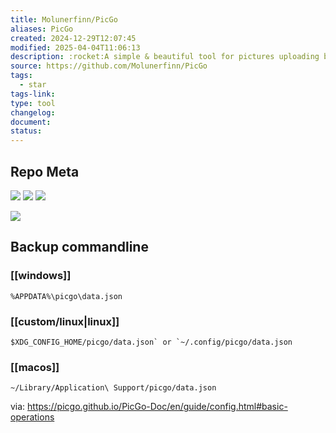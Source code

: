 ```yaml
---
title: Molunerfinn/PicGo
aliases: PicGo
created: 2024-12-29T12:07:45
modified: 2025-04-04T11:06:13
description: :rocket:A simple & beautiful tool for pictures uploading built by vue-cli-electron-builder
source: https://github.com/Molunerfinn/PicGo
tags:
  - star
tags-link: 
type: tool
changelog: 
document: 
status:
---
```


## Repo Meta

![](https://img.shields.io/github/stars/Molunerfinn/PicGo?style=for-the-badge&label=stars) ![](https://img.shields.io/github/repo-size/Molunerfinn/PicGo?style=for-the-badge&label=size) ![](https://img.shields.io/github/created-at/Molunerfinn/PicGo?style=for-the-badge&label=since)

[![](https://github-readme-stats.vercel.app/api/pin/?username=Molunerfinn&repo=PicGo&bg_color=00000000)](https://github.com/Molunerfinn/PicGo)

## Backup commandline

### [[windows]]

```
%APPDATA%\picgo\data.json
```

### [[custom/linux|linux]]

```
$XDG_CONFIG_HOME/picgo/data.json` or `~/.config/picgo/data.json
```

### [[macos]]

```
~/Library/Application\ Support/picgo/data.json
```

via: https://picgo.github.io/PicGo-Doc/en/guide/config.html#basic-operations

